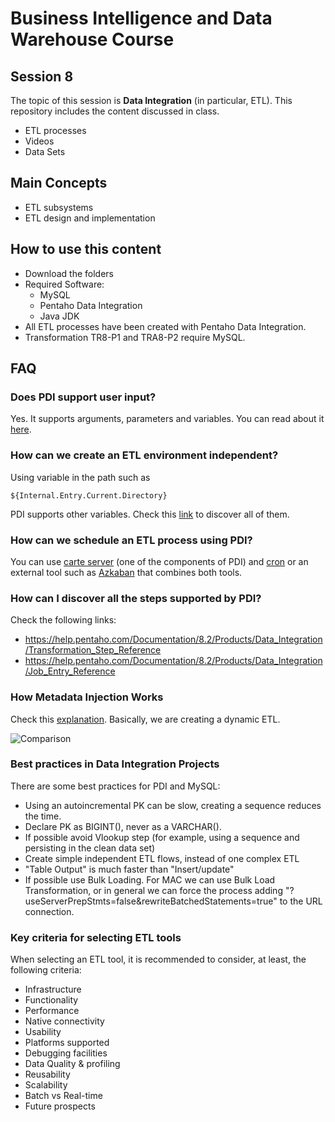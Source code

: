 # Business Intelligence and Data Warehouse Course

## Session 8

The topic of this session is **Data Integration** (in particular, ETL). This repository includes the content discussed in class.

  - ETL processes
  - Videos
  - Data Sets

## Main Concepts

  - ETL subsystems
  - ETL design and implementation

## How to use this content

  - Download the folders
  - Required Software:
	  - MySQL
	  - Pentaho Data Integration
	  - Java JDK
  - All ETL processes have been created with Pentaho Data Integration.
  - Transformation TR8-P1 and TRA8-P2 require MySQL.
  
## FAQ

### Does PDI support user input?

Yes. It supports arguments, parameters and variables. You can read about it [here](https://help.pentaho.com/Documentation/8.2/Products/Data_Integration/Data_Integration_Perspective/Run_Modifiers).

### How can we create an ETL environment independent?

Using variable in the path such as

``` 
${Internal.Entry.Current.Directory}
``` 

PDI supports other variables. Check this [link](https://help.pentaho.com/Documentation/8.2/Products/Data_Integration/Data_Integration_Perspective/Run_Modifiers/Variables) to discover all of them.

### How can we schedule an ETL process using PDI?

You can use [carte server](https://help.pentaho.com/Documentation/8.2/Products/Data_Integration/Carte_Clusters) (one of the components of PDI) and [cron](https://en.wikipedia.org/wiki/Cron) or an external tool such as [Azkaban](https://azkaban.github.io/) that combines both tools.

### How can I discover all the steps supported by PDI?

Check the following links:

- https://help.pentaho.com/Documentation/8.2/Products/Data_Integration/Transformation_Step_Reference
- https://help.pentaho.com/Documentation/8.2/Products/Data_Integration/Job_Entry_Reference

### How Metadata Injection Works

Check this [explanation](https://help.pentaho.com/Documentation/8.0/Products/Data_Integration/Transformation_Step_Reference/ETL_Metadata_Injection). Basically, we are creating a dynamic ETL.

![Comparison](http://kettle.bleuel.com/wp-content/uploads/2016/04/MDI-Static-vs-MDI.png)

### Best practices in Data Integration Projects

There are some best practices for PDI and MySQL:

 - Using an autoincremental PK can be slow, creating a sequence reduces the time.
 - Declare PK as BIGINT(), never as a VARCHAR().
 - If possible avoid Vlookup step (for example, using a sequence and persisting in the clean data set)
 - Create simple independent ETL flows, instead of one complex ETL
 - "Table Output" is much faster than "Insert/update"
 - If possible use Bulk Loading. For MAC we can use Bulk Load Transformation, or in general we can force the process adding "?useServerPrepStmts=false&rewriteBatchedStatements=true" to the URL connection.

### Key criteria for selecting ETL tools

When selecting an ETL tool, it is recommended to consider, at least, the following criteria: 

 - Infrastructure
 - Functionality
 - Performance
 - Native connectivity
 - Usability
 - Platforms supported
 - Debugging facilities
 - Data Quality & profiling
 - Reusability
 - Scalability
 - Batch vs Real-time
 - Future prospects
